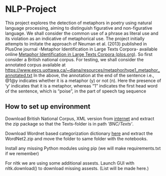 # NLP-Project

This project explores the detection of metaphors in poetry using natural language processing, aiming to distinguish figurative and non-figurative language.
We shall consider the common use of a phrase as literal use and its violation as an indicative of metaphorical use. The project initially attempts to imitate the approach of Neuman et al. (2013) published in PlusOne journal -Metaphor Identification in Large Texts Corpora- available online [Metaphor Identification in Large Texts Corpora (plos.org)](https://journals.plos.org/plosone/article?id=10.1371/journal.pone.0062343). So first consider a British national corpus. For testing, we shall consider the annotated corpus available at https://www.eecs.uottawa.ca/~diana/resources/metaphor/type1_metaphor_annotated.txt 
In the above, the annotation at the end of the sentence i.e., @1@y   indicates whether it is a metaphor (y) or not (n). Here the presence of ‘y’ indicates that it is a metaphor, whereas “1” indicates the first head word of the sentence, which is “poise”, in the part of speech tag sequence



## How to set up environment


Download British National Corpus, XML version from [internet](https://ota.bodleian.ox.ac.uk/repository/xmlui/handle/20.500.12024/2554) and extract the zip package so that the Texts-folder is in path _'BNC/Texts'_.

Download Wordnet based categorization dictionary [here](https://provalisresearch.com/products/content-analysis-software/wordstat-dictionary/wordnet-based-categorization-dictionary/) and extract the WordNet2.zip and move the folder to same folder with the notebooks.

Install any missing Python modules using pip (we will make requirements.txt if we remember)

For nltk we are using some additional assests. Launch GUI with nltk.download() to download missing assests. (List will be made here.)